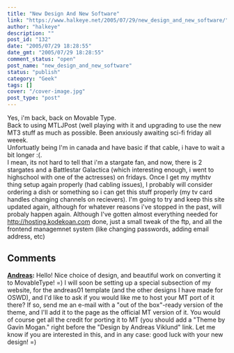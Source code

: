 ```yaml
---
title: "New Design And New Software"
link: "https://www.halkeye.net/2005/07/29/new_design_and_new_software/"
author: "halkeye"
description: ""
post_id: "132"
date: "2005/07/29 18:28:55"
date_gmt: "2005/07/29 18:28:55"
comment_status: "open"
post_name: "new_design_and_new_software"
status: "publish"
category: "Geek"
tags: []
cover: "/cover-image.jpg"
post_type: "post"
---
```


Yes, i'm back, back on Movable Type.  
Back to using MTLJPost (well playing with it and upgrading to use the new MT3 stuff as much as possible. Been anxiously awaiting sci-fi friday all weeek.  
Unfortuatly being I'm in canada and have basic if that cable, i have to wait a bit longer :(.  
I mean, its not hard to tell that i'm a stargate fan, and now, there is 2 stargates and a Battlestar Galactica (which interesting enough, i went to highschool with one of the actresses) on fridays. Once I get my mythtv thing setup again properly (had cabling issues), I probably will consider ordering a dish or something so i can get this stuff properly (my tv card handles changing channels on recievers). I'm going to try and keep this site updated again, although for whatever reasons i've stopped in the past, will probaly happen again. Although I've gotten almost everything needed for http://hosting.kodekoan.com done, just a small tweak of the ftp, and all the frontend managemnet system (like changing passwords, adding email address, etc)

## Comments

**[Andreas](#2 "2005-07-31 13:35:02"):** Hello! Nice choice of design, and beautiful work on converting it to MovableType! =) I will soon be setting up a special subsection of my website, for the andreas01 template (and the other designs I have made for OSWD), and I'd like to ask if you would like me to host your MT port of it there? If so, send me an e-mail with a "out of the box"-ready version of the theme, and I'll add it to the page as the official MT version of it. You would of course get all the credit for porting it to MT (you should add a "Theme by Gavin Mogan." right before the "Design by Andreas Viklund" link. Let me know if you are interested in this, and in any case: good luck with your new design! =)

